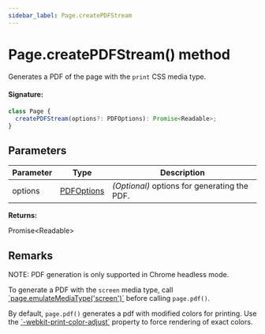 ```yaml
---
sidebar_label: Page.createPDFStream
---
```


# Page.createPDFStream() method

Generates a PDF of the page with the `print` CSS media type.

#### Signature:

```typescript
class Page {
  createPDFStream(options?: PDFOptions): Promise<Readable>;
}
```

## Parameters

| Parameter | Type                                    | Description                                       |
| --------- | --------------------------------------- | ------------------------------------------------- |
| options   | [PDFOptions](./puppeteer.pdfoptions.md) | <i>(Optional)</i> options for generating the PDF. |

**Returns:**

Promise&lt;Readable&gt;

## Remarks

NOTE: PDF generation is only supported in Chrome headless mode.

To generate a PDF with the `screen` media type, call [\`page.emulateMediaType('screen')\`](./puppeteer.page.emulatemediatype.md) before calling `page.pdf()`.

By default, `page.pdf()` generates a pdf with modified colors for printing. Use the [\`-webkit-print-color-adjust\`](https://developer.mozilla.org/en-US/docs/Web/CSS/-webkit-print-color-adjust) property to force rendering of exact colors.

